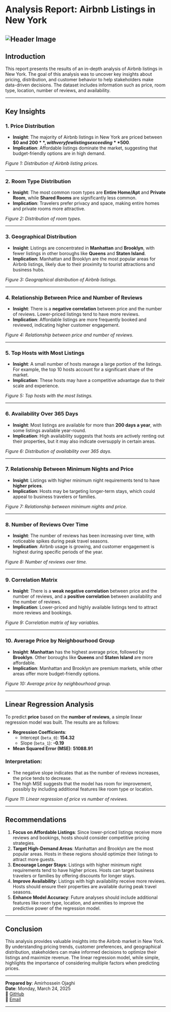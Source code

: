 # **Analysis Report: Airbnb Listings in New York**
![Header Image](https://vissaihotel.vn/photo/airbnb-la-gi1.jpg)  
---

## **Introduction**
This report presents the results of an in-depth analysis of Airbnb listings in New York. The goal of this analysis was to uncover key insights about pricing, distribution, and customer behavior to help stakeholders make data-driven decisions. The dataset includes information such as price, room type, location, number of reviews, and availability.

---

## **Key Insights**

### **1. Price Distribution**
- **Insight**: The majority of Airbnb listings in New York are priced between **$0 and $200**, with very few listings exceeding **$500**.
- **Implication**: Affordable listings dominate the market, suggesting that budget-friendly options are in high demand.

*Figure 1: Distribution of Airbnb listing prices.*

---

### **2. Room Type Distribution**
- **Insight**: The most common room types are **Entire Home/Apt** and **Private Room**, while **Shared Rooms** are significantly less common.
- **Implication**: Travelers prefer privacy and space, making entire homes and private rooms more attractive.

*Figure 2: Distribution of room types.*

---

### **3. Geographical Distribution**
- **Insight**: Listings are concentrated in **Manhattan** and **Brooklyn**, with fewer listings in other boroughs like **Queens** and **Staten Island**.
- **Implication**: Manhattan and Brooklyn are the most popular areas for Airbnb listings, likely due to their proximity to tourist attractions and business hubs.

*Figure 3: Geographical distribution of Airbnb listings.*

---

### **4. Relationship Between Price and Number of Reviews**
- **Insight**: There is a **negative correlation** between price and the number of reviews. Lower-priced listings tend to have more reviews.
- **Implication**: Affordable listings are more frequently booked and reviewed, indicating higher customer engagement.

*Figure 4: Relationship between price and number of reviews.*

---

### **5. Top Hosts with Most Listings**
- **Insight**: A small number of hosts manage a large portion of the listings. For example, the top 10 hosts account for a significant share of the market.
- **Implication**: These hosts may have a competitive advantage due to their scale and experience.

*Figure 5: Top hosts with the most listings.*

---

### **6. Availability Over 365 Days**
- **Insight**: Most listings are available for more than **200 days a year**, with some listings available year-round.
- **Implication**: High availability suggests that hosts are actively renting out their properties, but it may also indicate oversupply in certain areas.

*Figure 6: Distribution of availability over 365 days.*

---

### **7. Relationship Between Minimum Nights and Price**
- **Insight**: Listings with higher minimum night requirements tend to have **higher prices**.
- **Implication**: Hosts may be targeting longer-term stays, which could appeal to business travelers or families.

*Figure 7: Relationship between minimum nights and price.*

---

### **8. Number of Reviews Over Time**
- **Insight**: The number of reviews has been increasing over time, with noticeable spikes during peak travel seasons.
- **Implication**: Airbnb usage is growing, and customer engagement is highest during specific periods of the year.

*Figure 8: Number of reviews over time.*

---

### **9. Correlation Matrix**
- **Insight**: There is a **weak negative correlation** between price and the number of reviews, and a **positive correlation** between availability and the number of reviews.
- **Implication**: Lower-priced and highly available listings tend to attract more reviews and bookings.

*Figure 9: Correlation matrix of key variables.*

---

### **10. Average Price by Neighbourhood Group**
- **Insight**: **Manhattan** has the highest average price, followed by **Brooklyn**. Other boroughs like **Queens** and **Staten Island** are more affordable.
- **Implication**: Manhattan and Brooklyn are premium markets, while other areas offer more budget-friendly options.

*Figure 10: Average price by neighbourhood group.*

---

## **Linear Regression Analysis**
To predict **price** based on the **number of reviews**, a simple linear regression model was built. The results are as follows:
- **Regression Coefficients**:
  - Intercept (`beta_0`): **154.32**
  - Slope (`beta_1`): **-0.19**
- **Mean Squared Error (MSE)**: **51088.91**

### **Interpretation**:
- The negative slope indicates that as the number of reviews increases, the price tends to decrease.
- The high MSE suggests that the model has room for improvement, possibly by including additional features like room type or location.

*Figure 11: Linear regression of price vs number of reviews.*

---

## **Recommendations**
1. **Focus on Affordable Listings**: Since lower-priced listings receive more reviews and bookings, hosts should consider competitive pricing strategies.
2. **Target High-Demand Areas**: Manhattan and Brooklyn are the most popular areas. Hosts in these regions should optimize their listings to attract more guests.
3. **Encourage Longer Stays**: Listings with higher minimum night requirements tend to have higher prices. Hosts can target business travelers or families by offering discounts for longer stays.
4. **Improve Availability**: Listings with high availability receive more reviews. Hosts should ensure their properties are available during peak travel seasons.
5. **Enhance Model Accuracy**: Future analyses should include additional features like room type, location, and amenities to improve the predictive power of the regression model.

---

## **Conclusion**
This analysis provides valuable insights into the Airbnb market in New York. By understanding pricing trends, customer preferences, and geographical distribution, stakeholders can make informed decisions to optimize their listings and maximize revenue. The linear regression model, while simple, highlights the importance of considering multiple factors when predicting prices.

---

**Prepared by**: Amirhossein Ojaghi  
**Date**: Monday, March 24, 2025  
🔗 [GitHub](https://github.com/AH-ojaghi/Airbnb-listing-analysis-in-New-York)<br>
🔗 [Email](www.aojaghi036@gmail.com)

--- 
